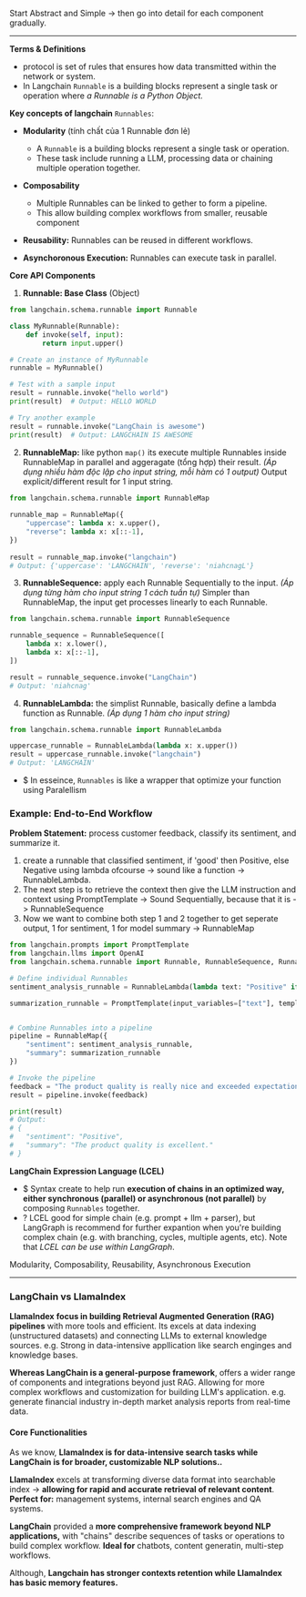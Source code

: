 Start Abstract and Simple -> then go into detail for each component gradually.

---

**Terms & Definitions**
+ protocol is set of rules that ensures how data transmitted within the network or system.
+ In Langchain `Runnable` is a building blocks represent a single task or operation where *a Runnable is a Python Object.*  

**Key concepts of langchain** `Runnables`:
+ **Modularity** (tính chất của 1 Runnable đơn lẻ)
	+ A `Runnable` is a building blocks represent a single task or operation.
	+ These task include running a LLM, processing data or chaining multiple operation together. 
	
+ **Composability** 
	+ Multiple Runnables can be linked to gether to form a pipeline. 
	+ This allow building complex workflows from smaller, reusable component 
	
+ **Reusability:** Runnables can be reused in different workflows.
	
+ **Asynchoronous Execution:** Runnables can execute task in parallel. 

**Core API Components**
1. **Runnable: Base Class** (Object)
```python
from langchain.schema.runnable import Runnable

class MyRunnable(Runnable):
    def invoke(self, input):
        return input.upper()

# Create an instance of MyRunnable
runnable = MyRunnable()

# Test with a sample input
result = runnable.invoke("hello world")
print(result)  # Output: HELLO WORLD

# Try another example
result = runnable.invoke("LangChain is awesome")
print(result)  # Output: LANGCHAIN IS AWESOME
```

2. **RunnableMap:** like python `map()` its execute multiple Runnables inside RunnableMap in parallel and aggeragate (tổng hợp) their result. *(Áp dụng nhiều hàm độc lập cho input string, mỗi hàm có 1 output)*
	Output explicit/different result for 1 input string.  
```python
from langchain.schema.runnable import RunnableMap  
  
runnable_map = RunnableMap({  
    "uppercase": lambda x: x.upper(),  
    "reverse": lambda x: x[::-1],  
})  
  
result = runnable_map.invoke("langchain")  
# Output: {'uppercase': 'LANGCHAIN', 'reverse': 'niahcnagL'}
```

3. **RunnableSequence:** apply each Runnable Sequentially to the input. *(Áp dụng từng hàm cho input string 1 cách tuần tự)* 
	Simpler than RunnableMap, the input get processes linearly to each Runnable. 
```python
from langchain.schema.runnable import RunnableSequence

runnable_sequence = RunnableSequence([
    lambda x: x.lower(),
    lambda x: x[::-1],
])

result = runnable_sequence.invoke("LangChain")
# Output: 'niahcnag'
```

4. **RunnableLambda:** the simplist Runnable, basically define a lambda function as Runnable. *(Áp dụng 1 hàm cho input string)*  
```python
from langchain.schema.runnable import RunnableLambda

uppercase_runnable = RunnableLambda(lambda x: x.upper())
result = uppercase_runnable.invoke("langchain")
# Output: 'LANGCHAIN'
```


+ $  In esseince, `Runnables` is like a wrapper that optimize your function using Paralellism
### Example: End-to-End Workflow
**Problem Statement:** process customer feedback, classify its sentiment, and summarize it.
1) create a runnable that classified sentiment, if 'good' then Positive, else Negative using lambda ofcourse -> sound like a function -> RunnableLambda. 
2) The next step is to retrieve the context then give the LLM instruction and context using PromptTemplate -> Sound Sequentially, because that it is -> RunnableSequence
3) Now we want to combine both step 1 and 2 together to get seperate output, 1 for sentiment, 1 for model summary -> RunnableMap  

```python
from langchain.prompts import PromptTemplate
from langchain.llms import OpenAI
from langchain.schema.runnable import Runnable, RunnableSequence, RunnableMap,RunnableLambda

# Define individual Runnables
sentiment_analysis_runnable = RunnableLambda(lambda text: "Positive" if "good" in text.lower() else "Negative")

summarization_runnable = PromptTemplate(input_variables=["text"], template="Summarize this: {text}") | llm # | represent RunnableSequence


# Combine Runnables into a pipeline
pipeline = RunnableMap({
    "sentiment": sentiment_analysis_runnable,
    "summary": summarization_runnable
})

# Invoke the pipeline
feedback = "The product quality is really nice and exceeded expectations."
result = pipeline.invoke(feedback)

print(result)
# Output:
# {
#   "sentiment": "Positive",
#   "summary": "The product quality is excellent."
# }
```

**LangChain Expression Language (LCEL)**
+ $ Syntax create to help run **execution of chains in an optimized way, either synchronous (parallel) or asynchronous (not parallel)** by composing `Runnables` together.   
+ ? LCEL good for simple chain (e.g. prompt + llm + parser), but LangGraph is recommend for further expantion when you're building complex chain (e.g. with branching, cycles, multiple agents, etc). Note that *LCEL can be use within LangGraph*. 

Modularity, Composability, Reusability, Asynchronous Execution


----
### LangChain vs LlamaIndex
**LlamaIndex** **focus in building Retrieval Augmented Generation (RAG) pipelines** with more tools and efficient. Its excels at data indexing (unstructured datasets) and connecting LLMs to external knowledge sources. 
	e.g. Strong in data-intensive appllication like search enginges and knowledge bases.    

**Whereas LangChain is a general-purpose framework**, offers a wider range of components and integrations beyond just RAG. Allowing for more complex workflows and customization for building LLM's application. 
	e.g. generate financial industry in-depth market analysis reports from real-time data.

#### Core Functionalities 
As we know, **LlamaIndex is for data-intensive search tasks while LangChain is for broader, customizable NLP solutions..** 

**LlamaIndex** excels at transforming diverse data format into searchable index -> **allowing for rapid and accurate retrieval of relevant content**.
	**Perfect for:** management systems, internal search engines and QA systems. 

**LangChain** provided a **more comprehensive framework beyond NLP applications,** with "chains" describe sequences of tasks or operations to build complex workflow. 
	**Ideal for** chatbots, content generatin, multi-step workflows. 

Although, **Langchain has stronger contexts retention while LlamaIndex has basic memory features.**


